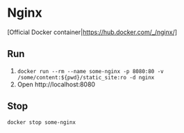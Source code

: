 # Nginx

[Official Docker container|https://hub.docker.com/_/nginx/]

## Run
1. `docker run --rm --name some-nginx -p 8080:80 -v /some/content:${pwd}/static_site:ro -d nginx`
2. Open http://localhost:8080

## Stop
`docker stop some-nginx`